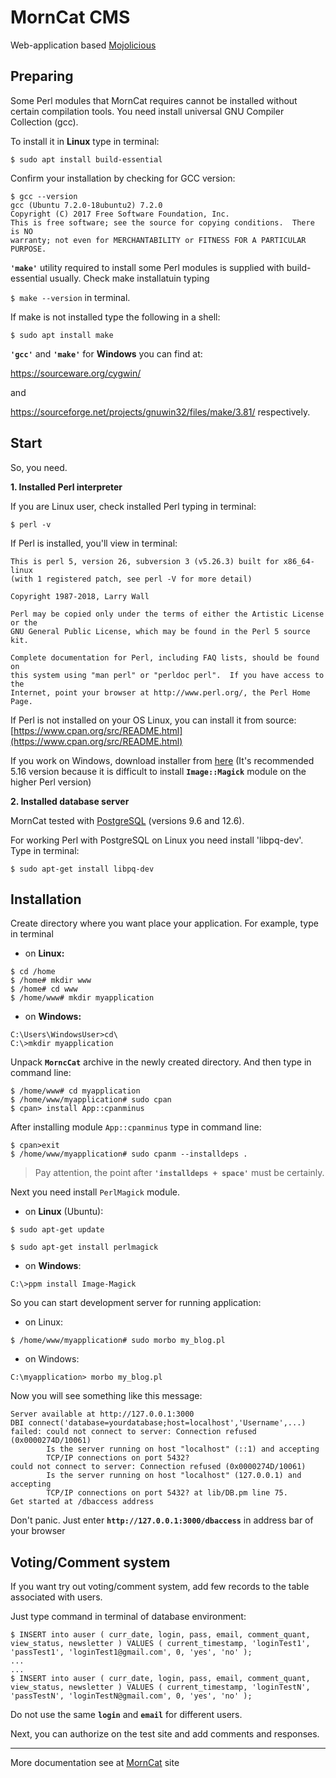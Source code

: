 # MornCat CMS
Web-application based [Mojolicious](https://mojolicious.org)

## Preparing

Some Perl modules that MornCat requires cannot be installed without certain compilation tools. You need install universal GNU Compiler Collection (gcc).

To install it in **Linux** type in terminal:

`$ sudo apt install build-essential`

Confirm your installation by checking for GCC version:
```
$ gcc --version
gcc (Ubuntu 7.2.0-18ubuntu2) 7.2.0
Copyright (C) 2017 Free Software Foundation, Inc.
This is free software; see the source for copying conditions.  There is NO
warranty; not even for MERCHANTABILITY or FITNESS FOR A PARTICULAR PURPOSE.
```

**`'make'`** utility required to install some Perl modules is supplied with build-essential usually. Check make installatuin typing

`$ make --version`
in terminal.

If make is not installed type the following in a shell:

`$ sudo apt install make`

**`'gcc'`** and **`'make'`** for **Windows** you can find at:

https://sourceware.org/cygwin/

and

https://sourceforge.net/projects/gnuwin32/files/make/3.81/
respectively.

## Start
So, you need.

**1. Installed Perl interpreter** 

If you are Linux user, check installed Perl typing in terminal:

`$ perl -v`

If Perl is installed, you'll view in terminal:

```
This is perl 5, version 26, subversion 3 (v5.26.3) built for x86_64-linux
(with 1 registered patch, see perl -V for more detail)

Copyright 1987-2018, Larry Wall

Perl may be copied only under the terms of either the Artistic License or the
GNU General Public License, which may be found in the Perl 5 source kit.

Complete documentation for Perl, including FAQ lists, should be found on
this system using "man perl" or "perldoc perl".  If you have access to the
Internet, point your browser at http://www.perl.org/, the Perl Home Page.
```

If Perl is not installed on your OS Linux, you can install it from source: [https://www.cpan.org/src/README.html](https://www.cpan.org/src/README.html)

If you work on Windows, download installer from [here](http://strawberryperl.com/download/5.16.3.1/strawberry-perl-5.16.3.1-32bit.msi) (It's recommended 5.16 version because it is difficult to install **`Image::Magick`** module on the higher Perl version)

**2. Installed database server**

MornCat tested with [PostgreSQL](https://www.postgresql.org/download/) (versions 9.6 and 12.6).

For working Perl with PostgreSQL on Linux you need install 'libpq-dev'. Type in terminal:
```
$ sudo apt-get install libpq-dev
```

## Installation
Create directory where you want place your application. For example, type in terminal

- on **Linux:**
```
$ cd /home
$ /home# mkdir www
$ /home# cd www
$ /home/www# mkdir myapplication
```

- on **Windows:**
```
C:\Users\WindowsUser>cd\
C:\>mkdir myapplication
```

Unpack **`MorncCat`** archive in the newly created directory. And then type in command line:

```
$ /home/www# cd myapplication
$ /home/www/myapplication# sudo cpan
$ cpan> install App::cpanminus
```

After installing module `App::cpanminus` type in command line:

```
$ cpan>exit
$ /home/www/myapplication# sudo cpanm --installdeps .
```

>Pay attention, the point after **`'installdeps + space'`** must be certainly.

Next you need install `PerlMagick` module.

- on **Linux** (Ubuntu):

`$ sudo apt-get update`

`$ sudo apt-get install perlmagick`

- on **Windows**:

`C:\>ppm install Image-Magick`

So you can start development server for running application:

- on Linux:

`$ /home/www/myapplication# sudo morbo my_blog.pl`

- on Windows:

`C:\myapplication> morbo my_blog.pl`

Now you will see something like this message:

```
Server available at http://127.0.0.1:3000
DBI connect('database=yourdatabase;host=localhost','Username',...) failed: could not connect to server: Connection refused (0x0000274D/10061)
        Is the server running on host "localhost" (::1) and accepting
        TCP/IP connections on port 5432?
could not connect to server: Connection refused (0x0000274D/10061)
        Is the server running on host "localhost" (127.0.0.1) and accepting
        TCP/IP connections on port 5432? at lib/DB.pm line 75.
Get started at /dbaccess address
```
Don't panic. Just enter **`http://127.0.0.1:3000/dbaccess`** in address bar of your browser

## Voting/Comment system

If you want try out voting/comment system, add few records to the table associated with users.

Just type command in terminal of database environment:

```
$ INSERT into auser ( curr_date, login, pass, email, comment_quant, view_status, newsletter ) VALUES ( current_timestamp, 'loginTest1', 'passTest1', 'loginTest1@gmail.com', 0, 'yes', 'no' );
...
...
$ INSERT into auser ( curr_date, login, pass, email, comment_quant, view_status, newsletter ) VALUES ( current_timestamp, 'loginTestN', 'passTestN', 'loginTestN@gmail.com', 0, 'yes', 'no' );
```
Do not use the same **`login`** and **`email`** for different users.

Next, you can authorize on the test site and add comments and responses.
- - -
More documentation see at [MornCat](https://mojoblog.me/documentation/for_users) site